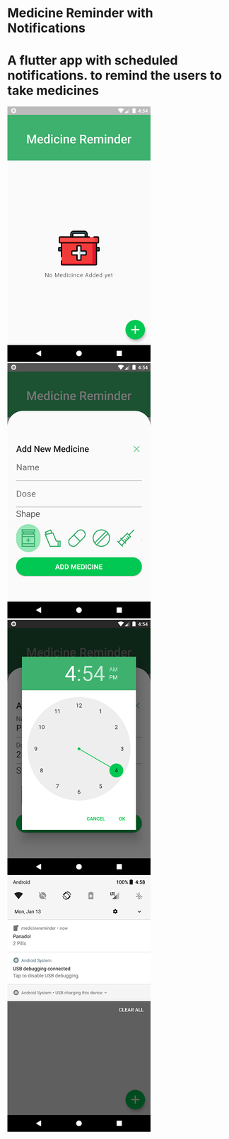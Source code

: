 # Medicine Reminder with Notifications

<h1> A flutter app with scheduled notifications. to remind the users to take medicines </h1>

![](screenshots/1.png)
![](screenshots/2.png)
![](screenshots/3.png)
![](screenshots/4.png)
